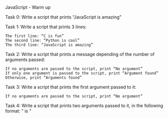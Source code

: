  JavaScript - Warm up


Task 0: Write a script that prints “JavaScript is amazing”

Task 1: Write a script that prints 3 lines:

    The first line: “C is fun”
    The second line: “Python is cool”
    The third line: “JavaScript is amazing”

Task 2: Write a script that prints a message depending of the number of arguments passed:

    If no arguments are passed to the script, print “No argument”
    If only one argument is passed to the script, print “Argument found”
    Otherwise, print “Arguments found”

Task 3: Write a script that prints the first argument passed to it:

    If no arguments are passed to the script, print “No argument”

Task 4: Write a script that prints two arguments passed to it, in the following format: “ is ”

